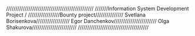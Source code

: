 ///////////////////////////////////////////////
///////Information System Development Project /
/////////////////Bounty project///////////////
Svetlana Borisenkova//////////////////
Egor Danchenkov///////////////////////
Olga Shakurova////////////////////////
//////////////////////////////////////


